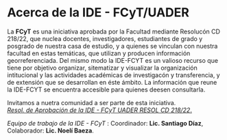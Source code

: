 # Acerca de la IDE - FCyT/UADER

La **FCyT** es una iniciativa aprobada por la Facultad mediante Resolucón CD 218/22, que nuclea docentes, investigadores, estudiantes de grado y posgrado de nuestra casa de estudio, y a quienes se vinculan con nuestra facultad en estas temáticas, que utilizan y producen información georreferenciada. Del mismo modo la IDE-FCYT es un valioso recurso que tiene por objetivo organizar, sitematizar y visualizar la organización intitucional y las actividades académicas de investigacón y transferencia, y de extensión que se desarrollan en éste ámbito.
La información que reune la IDE-FCYT se encuentra accesible para quienes deesen consultarla.

Invitamos a nuetra comunidad a ser parte de esta iniciativa.	
<a href="https://drive.google.com/file/d/1UzPCqdlfALjy3FCkF38PzZ_eb0SeGaUj/view?usp=sharing" download="Res. 218/22">*Resol. de Aprobación de la IDE - FCyT UADER RESOL CD 218/22*.</a>


*Equipo de trabajo de la IDE - FCyT* : Coordinador: **Lic. Santiago Díaz**, Colaborador: **Lic. Noelí Baeza**.
